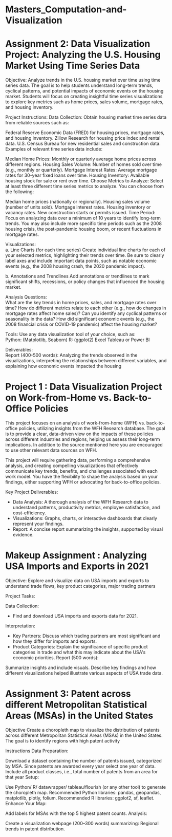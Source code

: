 # Masters_Computation-and-Visualization

# Assignment 2: Data Visualization Project: Analyzing the U.S. Housing Market Using Time Series Data

Objective:
Analyze trends in the U.S. housing market over time using time series data. The goal is to help students understand long-term trends, cyclical patterns, and potential impacts of economic events on the housing market. Students will focus on creating insightful time series visualizations to explore key metrics such as home prices, sales volume, mortgage rates, and housing inventory.

Project Instructions:
Data Collection: Obtain housing market time series data from reliable sources such as:

Federal Reserve Economic Data (FRED) for housing prices, mortgage rates, and housing inventory.
Zillow Research for housing price index and rental data.
U.S. Census Bureau for new residential sales and construction data.
Examples of relevant time series data include:

Median Home Prices: Monthly or quarterly average home prices across different regions.
Housing Sales Volume: Number of homes sold over time (e.g., monthly or quarterly).
Mortgage Interest Rates: Average mortgage rates for 30-year fixed loans over time.
Housing Inventory: Available housing stock for sale or rent over time.
Choose Metrics to Analyze: Select at least three different time series metrics to analyze. You can choose from the following:

Median home prices (nationally or regionally).
Housing sales volume (number of units sold).
Mortgage interest rates.
Housing inventory or vacancy rates.
New construction starts or permits issued.
Time Period: Focus on analyzing data over a minimum of 10 years to identify long-term trends. You may also include more specific time periods such as the 2008 housing crisis, the post-pandemic housing boom, or recent fluctuations in mortgage rates.

Visualizations:  
a. Line Charts (for each time series)
Create individual line charts for each of your selected metrics, highlighting their trends over time. Be sure to clearly label axes and include important data points, such as notable economic events (e.g., the 2008 housing crash, the 2020 pandemic impact).

b. Annotations and Trendlines
Add annotations or trendlines to mark significant shifts, recessions, or policy changes that influenced the housing market.

Analysis Questions:  
What are the key trends in home prices, sales, and mortgage rates over time?
How do different metrics relate to each other (e.g., how do changes in mortgage rates affect home sales)?
Can you identify any cyclical patterns or seasonality in the data?
How did significant economic events (e.g., the 2008 financial crisis or COVID-19 pandemic) affect the housing market?

Tools: Use any data visualization tool of your choice, such as:  
Python: (Matplotlib, Seaborn)
R: (ggplot2)
Excel
Tableau or Power BI

Deliverables:  
Report (400-500 words): Analyzing the trends observed in the visualizations, interpreting the relationships between different variables, and explaining how economic events impacted the housing 



# Project 1 : Data Visualization Project on Work-from-Home vs. Back-to-Office Policies

This project focuses on an analysis of work-from-home (WFH) vs. back-to-office policies, utilizing insights from the WFH Research database. The goal is to provide a clear, data-driven view on the impacts of these policies across different industries and regions, helping us assess their long-term implications. In addition to the source mentioned here you are encouraged to use other relevant data sources on WFH.

This project will require gathering data, performing a comprehensive analysis, and creating compelling visualizations that effectively communicate key trends, benefits, and challenges associated with each work model. You have the flexibility to shape the analysis based on your findings, either supporting WFH or advocating for back-to-office policies.

Key Project Deliverables:
- Data Analysis: A thorough analysis of the WFH Research data to understand patterns, productivity metrics, employee satisfaction, and cost-efficiency.
- Visualizations: Graphs, charts, or interactive dashboards that clearly represent your findings.
- Report: A concise report summarizing the insights, supported by visual evidence.


# Makeup Assignment : Analyzing USA Imports and Exports in 2021
Objective: Explore and visualize data on USA imports and exports to understand trade flows, key product categories, major trading partners

Project Tasks:

Data Collection:
- Find and download USA imports and exports data for 2021.

Interpretation:
- Key Partners: Discuss which trading partners are most significant and how they differ for imports and exports.
- Product Categories: Explain the significance of specific product categories in trade and what this may indicate about the USA's economic priorities.
Report (500 words):

Summarize insights and include visuals.
Describe key findings and how different visualizations helped illustrate various aspects of USA trade data.

# Assignment 3: Patent across different Metropolitan Statistical Areas (MSAs) in the United States
Objective
Create a choropleth map to visualize the distribution of patents across different Metropolitan Statistical Areas (MSAs) in the United States. The goal is to identify regions with high patent activity

Instructions
Data Preparation:

Download a dataset containing the number of patents issued, categorized by MSA.
Since patents are awarded every year select one year of data.
Include all product classes, i.e., total number of patents from an area for that year
Setup:

Use Python/ R/ datawrapper/ tableau/flourish (or any other tool) to generate the choropleth map.
Recommended Python libraries: pandas, geopandas, matplotlib, plotly, folium.
Recommended R libraries: ggplot2, sf, leaflet.
Enhance Your Map:

Add labels for MSAs with the top 5 highest patent counts.
Analysis:

Create a visualization webpage (200–300 words) summarizing:
Regional trends in patent distribution.
